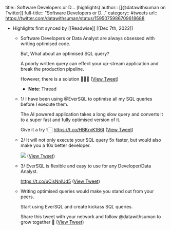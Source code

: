 title:: Software Developers or D... (highlights)
author:: [[@datawithsuman on Twitter]]
full-title:: "Software Developers or D..."
category:: #tweets
url:: https://twitter.com/datawithsuman/status/1595075986709618688

- Highlights first synced by [[Readwise]] [[Dec 7th, 2022]]
	- Software Developers or Data Analyst are always obsessed with writing optimised code.
	  
	  But, What about an optimised SQL query?
	  
	  A poorly written query can effect your up-stream application and break the production pipeline.
	  
	  However, there is a solution 🧵👇🏻 ([View Tweet](https://twitter.com/datawithsuman/status/1595075986709618688))
		- **Note**: Thread
	- 1/ I have been using @EverSQL to optimise all my SQL queries before I execute them.
	  
	  The AI powered application takes a long slow query and converts it to a super fast and fully optimised version of it.
	  
	  Give it a try 👇🏻 https://t.co/HBKrvK1B6t ([View Tweet](https://twitter.com/datawithsuman/status/1595075989276540933))
	- 2/ It will not only execute your SQL query 5x faster, but would also make you a 10x better developer. 
	  
	  ![](https://pbs.twimg.com/media/FiLZKedVsAQ93qc.png) ([View Tweet](https://twitter.com/datawithsuman/status/1595075996847198208))
	- 3/ EverSQL is flexible and easy to use for any Developer/Data Analyst.
	  
	  https://t.co/uCisNnlUd5 ([View Tweet](https://twitter.com/datawithsuman/status/1595076000865341440))
	- Writing optimised queries would make you stand out from your peers.
	  
	  Start using EverSQL and create kickass SQL queries.
	  
	  Share this tweet with your network and follow
	  @datawithsuman to grow together 🚀 ([View Tweet](https://twitter.com/datawithsuman/status/1595076003310673920))
